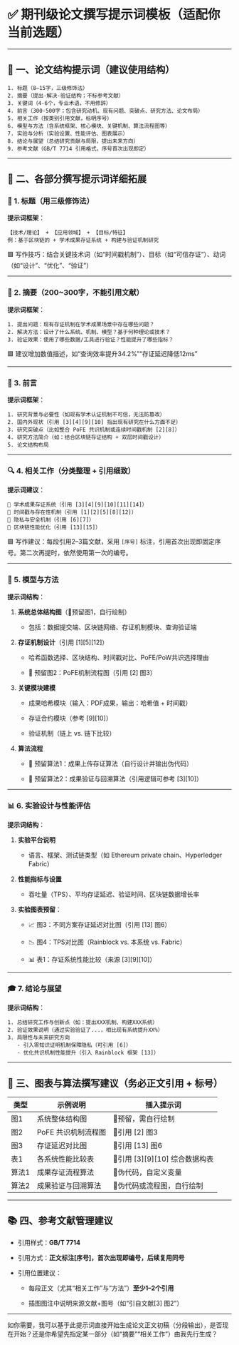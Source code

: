 
# ✅ 期刊级论文撰写提示词模板（适配你当前选题）

---

## 📌 一、论文结构提示词（建议使用结构）

```plaintext
1. 标题（8–15字，三级修饰法）
2. 摘要（提出-解决-验证结构；不标参考文献）
3. 关键词（4-6个，专业术语，不用修辞）
4. 前言（300-500字；包含研究动机、现有问题、突破点、研究方法、论文布局）
5. 相关工作（按类别引用文献，标明序号）
6. 模型与方法（含系统框架、核心模块、关键机制、算法流程图等）
7. 实验与分析（实验设置、性能评估、图表展示）
8. 结论与展望（总结研究贡献与局限，提出未来方向）
9. 参考文献（GB/T 7714 引用格式，序号首次出现即定）
```

---

## 📌 二、各部分撰写提示词详细拓展

### 🎯 1. 标题（用三级修饰法）

**提示词框架**：

```plaintext
【技术/理论】 + 【应用领域】 + 【目标/特征】
例：基于区块链的 + 学术成果存证系统 + 构建与验证机制研究
```

🟩 写作技巧：结合关键技术词（如“时间戳机制”）、目标（如“可信存证”）、动词（如“设计”、“优化”、“验证”）

---

### 🧠 2. 摘要（200~300字，不能引用文献）

**提示词框架**：

```plaintext
1. 提出问题：现有存证机制在学术成果场景中存在哪些问题？
2. 解决方法：设计了什么系统、机制、模型？基于何种理论或技术？
3. 验证效果：使用了哪些数据/工具进行验证？性能提升了哪些指标？
```

🟩 建议增加数值描述，如“查询效率提升34.2%”“存证延迟降低12ms”

---

### 🧩 3. 前言

**提示词框架**：

```plaintext
1. 研究背景与必要性（如现有学术认证机制不可信，无法防篡改）
2. 国内外现状（引用 [3][4][9][10] 指出现有研究在什么方面不足）
3. 研究突破点（比如整合 PoFE 共识机制或连续时间戳机制 [2][8]）
4. 研究方法简介（如：结合区块链存证结构 + 双层时间戳设计）
5. 论文结构布局
```

---

### 🔍 4. 相关工作（分类整理 + 引用细致）

**提示词建议**：

```plaintext
🔸 学术成果存证系统（引用 [3][4][9][10][11][14]）
🔸 时间戳与存在性机制（引用 [1][2][5][8][12]）
🔸 隐私与安全机制（引用 [6][7]）
🔸 区块链性能优化（引用 [13][15]）
```

🟩 写作建议：每段引用2–3篇文献，采用 `[序号]` 标注，引用首次出现即固定序号。第二次再提时，依然使用第一次的编号。

---

### 🧱 5. 模型与方法

**提示词结构**：

1. **系统总体结构图**（📌预留图1，自行绘制）
    
    - 包括：数据提交端、区块链网络、存证机制模块、查询验证端
        
2. **存证机制设计**（引用 [1][5][12]）
    
    - 哈希函数选择、区块结构、时间戳对比、PoFE/PoW共识选择理由
        
    - 📌 预留图2：PoFE机制流程图（引用 [2] 图3）
        
3. **关键模块建模**
    
    - 成果哈希模块（输入：PDF成果，输出：哈希值 + 时间戳）
        
    - 存证合约模块（参考 [9][10]）
        
    - 验证机制（链上 vs. 链下比较）
        
4. **算法流程**
    
    - 📌 预留算法1：成果上传存证算法（自行设计并输出伪代码）
        
    - 📌 预留算法2：成果验证与回溯算法（引用逻辑可参考 [3][10]）
        

---

### 📊 6. 实验设计与性能评估

**提示词结构**：

1. **实验平台说明**
    
    - 语言、框架、测试链类型（如 Ethereum private chain、Hyperledger Fabric）
        
2. **性能指标与设置**
    
    - 吞吐量（TPS）、平均存证延迟、验证时间、区块链数据增长率
        
3. **实验图表预留**：
    
    - 📈 图3：不同方案存证延迟对比图（引用 [13] 图6）
        
    - 📉 图4：TPS对比图（Rainblock vs. 本系统 vs. Fabric）
        
    - 📊 表1：存证系统性能比较（来源 [3][9][10]）
        

---

### 🎓 7. 结论与展望

**提示词结构**：

```plaintext
1. 总结研究工作与创新点（如：提出XXX机制、构建XXX系统）
2. 验证效果说明（通过实验验证了...，相比现有系统提升XX%）
3. 局限性与未来研究方向
   - 引入零知识证明机制保障隐私（可引用 [6]）
   - 优化共识机制性能提升（引入 Rainblock 框架 [13]）
```

---

## 📘 三、图表与算法撰写建议（务必正文引用 + 标号）

|类型|示例说明|插入提示词|
|---|---|---|
|图1|系统整体结构图|📌预留，需自行绘制|
|图2|PoFE 共识机制流程图|📌引用 [2] 图3|
|图3|存证延迟对比图|📌引用 [13] 图6|
|表1|各系统性能比较表|📌引用 [3][9][10] 综合数据构表|
|算法1|成果存证流程算法|📌伪代码，自定义变量|
|算法2|成果验证与回溯算法|📌伪代码或流程图，自行绘制|

---

## 📚 四、参考文献管理建议

- 引用样式：**GB/T 7714**
    
- 引用方式：**正文标注[序号]，首次出现即编号，后续复用同号**
    
- 引用位置建议：
    
    - 每段正文（尤其“相关工作”与“方法”）**至少1–2个引用**
        
    - 插图图注中说明来源文献+图号（如“引自文献[3] 图2”）
        

---

如你需要，我可以基于此提示词直接开始生成论文正文初稿（分段输出），是否现在开始？还是你希望先指定某一部分（如“摘要”“相关工作”）由我先行生成？